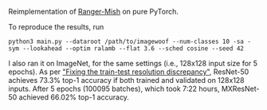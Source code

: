 Reimplementation of [Ranger-Mish](https://github.com/lessw2020/Ranger-Mish-ImageWoof-5) on pure PyTorch.

To reproduce the results, run

```python3 main.py --dataroot /path/to/imagewoof --num-classes 10 -sa -sym --lookahead --optim ralamb --flat 3.6 --sched cosine --seed 42```

I also ran it on ImageNet, for the same settings (i.e., 128x128 input size for 5 epochs). 
As per ["Fixing the train-test resolution discrepancy"](https://arxiv.org/abs/1906.06423), 
ResNet-50 achieves 73.3% top-1 accuracy if both trained and validated on 128x128 inputs.
After 5 epochs (100095 batches), which took 7:22 hours, 
MXResNet-50 achieved 66.02% top-1 accuracy.